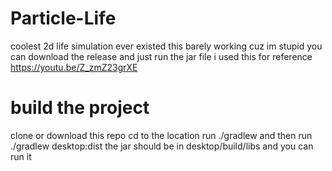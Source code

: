 # Particle-Life
coolest 2d life simulation ever existed
this barely working cuz im stupid
you can download the release and just run the jar file
i used this for reference
https://youtu.be/Z_zmZ23grXE

# build the project 
clone or download this repo
cd to the location 
run
./gradlew
and then run
./gradlew desktop:dist
the jar should be in
desktop/build/libs
and you can run it
